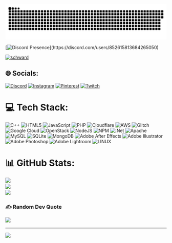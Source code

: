 <a href=#><img src="schwardxx.svg"></a>


[![Discord Presence](https://lanyard-profile-readme.vercel.app/api/852615813684265050?theme=light&bg=809ecf&animated=true&hideDiscrim=true&borderRadius=10px&idleMessage=Probably%20doing%20something%20else...)](https://discord.com/users/852615813684265050)

[![schward](https://hits.seeyoufarm.com/api/count/incr/badge.svg?url=https%3A%2F%2Fgithub.com%2Fsqarlex%2F&count_bg=%233897f1&title_bg=%23555555&icon=apachecassandra.svg&icon_color=%23E7E7E7&title=hits&edge_flat=false)](https://github.com/sqarlex/)



## 🌐 Socials:
[![Discord](https://img.shields.io/badge/Discord-%237289DA.svg?logo=discord&logoColor=white)](https://discord.gg/https://discord.gg/fAvqu7Esp5) [![Instagram](https://img.shields.io/badge/Instagram-%23E4405F.svg?logo=Instagram&logoColor=white)](https://instagram.com/minecraftpeygamberi) [![Pinterest](https://img.shields.io/badge/Pinterest-%23E60023.svg?logo=Pinterest&logoColor=white)](https://pinterest.com/lordschward) [![Twitch](https://img.shields.io/badge/Twitch-%239146FF.svg?logo=Twitch&logoColor=white)](https://twitch.tv/vonkemalist) 

# 💻 Tech Stack:
![C++](https://img.shields.io/badge/c++-%2300599C.svg?style=for-the-badge&logo=c%2B%2B&logoColor=white) ![HTML5](https://img.shields.io/badge/html5-%23E34F26.svg?style=for-the-badge&logo=html5&logoColor=white) ![JavaScript](https://img.shields.io/badge/javascript-%23323330.svg?style=for-the-badge&logo=javascript&logoColor=%23F7DF1E) ![PHP](https://img.shields.io/badge/php-%23777BB4.svg?style=for-the-badge&logo=php&logoColor=white) ![Cloudflare](https://img.shields.io/badge/Cloudflare-F38020?style=for-the-badge&logo=Cloudflare&logoColor=white) ![AWS](https://img.shields.io/badge/AWS-%23FF9900.svg?style=for-the-badge&logo=amazon-aws&logoColor=white) ![Glitch](https://img.shields.io/badge/glitch-%233333FF.svg?style=for-the-badge&logo=glitch&logoColor=white) ![Google Cloud](https://img.shields.io/badge/Google%20Cloud-%234285F4.svg?style=for-the-badge&logo=google-cloud&logoColor=white) ![OpenStack](https://img.shields.io/badge/Openstack-%23f01742.svg?style=for-the-badge&logo=openstack&logoColor=white) ![NodeJS](https://img.shields.io/badge/node.js-6DA55F?style=for-the-badge&logo=node.js&logoColor=white) ![NPM](https://img.shields.io/badge/NPM-%23000000.svg?style=for-the-badge&logo=npm&logoColor=white) ![.Net](https://img.shields.io/badge/.NET-5C2D91?style=for-the-badge&logo=.net&logoColor=white) ![Apache](https://img.shields.io/badge/apache-%23D42029.svg?style=for-the-badge&logo=apache&logoColor=white) ![MySQL](https://img.shields.io/badge/mysql-%2300f.svg?style=for-the-badge&logo=mysql&logoColor=white) ![SQLite](https://img.shields.io/badge/sqlite-%2307405e.svg?style=for-the-badge&logo=sqlite&logoColor=white) ![MongoDB](https://img.shields.io/badge/MongoDB-%234ea94b.svg?style=for-the-badge&logo=mongodb&logoColor=white) ![Adobe After Effects](https://img.shields.io/badge/Adobe%20After%20Effects-9999FF.svg?style=for-the-badge&logo=Adobe%20After%20Effects&logoColor=white) ![Adobe Illustrator](https://img.shields.io/badge/adobeillustrator-%23FF9A00.svg?style=for-the-badge&logo=adobeillustrator&logoColor=white) ![Adobe Photoshop](https://img.shields.io/badge/adobephotoshop-%2331A8FF.svg?style=for-the-badge&logo=adobephotoshop&logoColor=white) ![Adobe Lightroom](https://img.shields.io/badge/Adobe%20Lightroom-31A8FF.svg?style=for-the-badge&logo=Adobe%20Lightroom&logoColor=white) ![LINUX](https://img.shields.io/badge/Linux-FCC624?style=for-the-badge&logo=linux&logoColor=black)
# 📊 GitHub Stats:
![](https://github-readme-stats.vercel.app/api?username=lordschward&theme=dark&hide_border=false&include_all_commits=false&count_private=false)<br/>
![](https://github-readme-streak-stats.herokuapp.com/?user=lordschward&theme=dark&hide_border=false)<br/>
![](https://github-readme-stats.vercel.app/api/top-langs/?username=lordschward&theme=dark&hide_border=false&include_all_commits=false&count_private=false&layout=compact)

### ✍️ Random Dev Quote
![](https://quotes-github-readme.vercel.app/api?type=horizontal&theme=dark)

---
[![](https://visitcount.itsvg.in/api?id=lordschward&icon=0&color=0)](https://visitcount.itsvg.in)

<!-- Proudly created with GPRM ( https://gprm.itsvg.in ) -->
